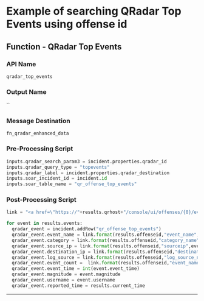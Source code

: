 <!--
    DO NOT MANUALLY EDIT THIS FILE
    THIS FILE IS AUTOMATICALLY GENERATED WITH resilient-sdk codegen
-->

# Example of searching QRadar Top Events using offense id

## Function - QRadar Top Events

### API Name
`qradar_top_events`

### Output Name
``

### Message Destination
`fn_qradar_enhanced_data`

### Pre-Processing Script
```python
inputs.qradar_search_param3 = incident.properties.qradar_id
inputs.qradar_query_type = "topevents"
inputs.qradar_label = incident.properties.qradar_destination
inputs.soar_incident_id = incident.id
inputs.soar_table_name = "qr_offense_top_events"
```

### Post-Processing Script
```python
link = "<a href=\"https://"+results.qrhost+"/console/ui/offenses/{0}/events?filter={1}%3B%3D%3B%3B{2}&page=1&pagesize=10\" target=\"_blank\">{3}</a>"

for event in results.events:
  qradar_event = incident.addRow("qr_offense_top_events")
  qradar_event.event_name = link.format(results.offenseid,"event_name",event.event_name,event.event_name)
  qradar_event.category = link.format(results.offenseid,"category_name",event.category_name,event.category_name)
  qradar_event.source_ip = link.format(results.offenseid,"sourceip",event.sourceip,event.sourceip)
  qradar_event.destination_ip = link.format(results.offenseid,"destinationip",event.destinationip,event.destinationip)
  qradar_event.log_source = link.format(results.offenseid,"log_source_name",event.logsourcename,event.logsourcename)
  qradar_event.event_count =  link.format(results.offenseid,"event_name",event.event_name,event.eventcount)
  qradar_event.event_time = int(event.event_time)
  qradar_event.magnitude = event.magnitude
  qradar_event.username = event.username
  qradar_event.reported_time = results.current_time
```

---

